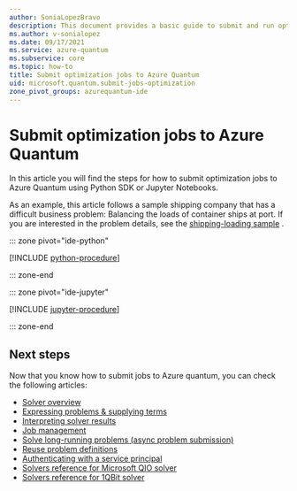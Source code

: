 ```yaml
---
author: SoniaLopezBravo
description: This document provides a basic guide to submit and run optimization jobs Azure Quantum using Python SDK and Jupyter Notebooks. 
ms.author: v-sonialopez
ms.date: 09/17/2021
ms.service: azure-quantum
ms.subservice: core
ms.topic: how-to
title: Submit optimization jobs to Azure Quantum
uid: microsoft.quantum.submit-jobs-optimization
zone_pivot_groups: azurequantum-ide
---
```


# Submit optimization jobs to Azure Quantum

In this article you will find the steps for how to submit optimization jobs to Azure Quantum using Python SDK or Jupyter Notebooks.

As an example, this article follows a sample shipping company that has a difficult business problem: Balancing the loads of container ships at port. If you are interested in the problem details, see the [shipping-loading sample](https://github.com/microsoft/qio-samples/tree/main/samples/ship-loading) .

::: zone pivot="ide-python"

[!INCLUDE [python-procedure](includes/how-to-submit-qio-include-python.md)]

::: zone-end

::: zone pivot="ide-jupyter"

[!INCLUDE [jupyter-procedure](includes/how-to-submit-qio-include-jupyter.md)]

::: zone-end

## Next steps

Now that you know how to submit jobs to Azure quantum, you can check the following articles:

- [Solver overview](xref:microsoft.quantum.reference.qio-target-list)
- [Expressing problems & supplying terms](xref:microsoft.quantum.optimization.express-problem)
- [Interpreting solver results](xref:microsoft.quantum.optimization.understand-solver-results)
- [Job management](xref:microsoft.quantum.optimization.job-management)
- [Solve long-running problems (async problem submission)](xref:microsoft.quantum.optimization.solve-long-running-problems)
- [Reuse problem definitions](xref:microsoft.quantum.optimization.reuse-problem-definitions)
- [Authenticating with a service principal](xref:microsoft.quantum.optimization.authenticate-service-principal)
- [Solvers reference for Microsoft QIO solver](xref:microsoft.quantum.optimization.providers.microsoft.qio)
- [Solvers reference for 1QBit solver](xref:microsoft.quantum.providers.optimization.1qbit)
